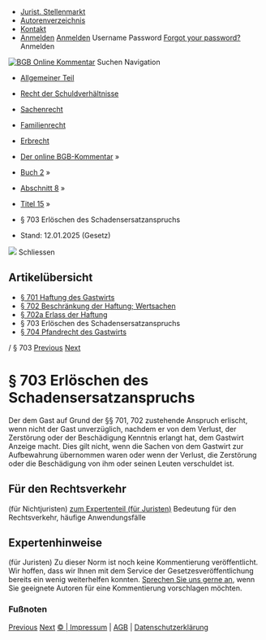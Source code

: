   * [Jurist. Stellenmarkt](https://bgb.kommentar.de/Buch-2/Abschnitt-8/Titel-15/</job-board> "Jurist. Stellenmarkt")
  * [Autorenverzeichnis](https://bgb.kommentar.de/Buch-2/Abschnitt-8/Titel-15/</Autorenverzeichnis> "Autorenverzeichnis")
  * [Kontakt](https://bgb.kommentar.de/Buch-2/Abschnitt-8/Titel-15/</Kontakt>)
  * [Anmelden](https://bgb.kommentar.de/Buch-2/Abschnitt-8/Titel-15/<#login> "show login form") [Anmelden](https://bgb.kommentar.de/Buch-2/Abschnitt-8/Titel-15/<#> "hide login form") Username Password
[Forgot your password?](https://bgb.kommentar.de/Buch-2/Abschnitt-8/Titel-15/</user/forgotpassword>) Anmelden 


[![BGB Online Kommentar](https://bgb.kommentar.de/extension/bgb/design/bgb/images/logo.png)](https://bgb.kommentar.de/Buch-2/Abschnitt-8/Titel-15/</> "BGB Online Kommentar")
Suchen
Navigation
  * [Allgemeiner Teil](https://bgb.kommentar.de/Buch-2/Abschnitt-8/Titel-15/</Buch-1>)
  * [Recht der Schuldverhältnisse](https://bgb.kommentar.de/Buch-2/Abschnitt-8/Titel-15/</Buch-2>)
  * [Sachenrecht](https://bgb.kommentar.de/Buch-2/Abschnitt-8/Titel-15/</Buch-3>)
  * [Familienrecht](https://bgb.kommentar.de/Buch-2/Abschnitt-8/Titel-15/</Buch-4>)
  * [Erbrecht](https://bgb.kommentar.de/Buch-2/Abschnitt-8/Titel-15/</Buch-5>)


  * [Der online BGB-Kommentar](https://bgb.kommentar.de/Buch-2/Abschnitt-8/Titel-15/</>) »
  * [Buch 2](https://bgb.kommentar.de/Buch-2/Abschnitt-8/Titel-15/</Buch-2>) »
  * [Abschnitt 8](https://bgb.kommentar.de/Buch-2/Abschnitt-8/Titel-15/</Buch-2/Abschnitt-8>) »
  * [Titel 15](https://bgb.kommentar.de/Buch-2/Abschnitt-8/Titel-15/</Buch-2/Abschnitt-8/Titel-15>) »
  * § 703 Erlöschen des Schadensersatzanspruchs 
  * Stand: 12.01.2025 (Gesetz) 


![](https://vg01.met.vgwort.de/na/1c9909529ead4f509072c06d9081a7d5)
Schliessen 
## Artikelübersicht
  * [ § 701 Haftung des Gastwirts ](https://bgb.kommentar.de/Buch-2/Abschnitt-8/Titel-15/</Buch-2/Abschnitt-8/Titel-15/Haftung-des-Gastwirts>)
  * [ § 702 Beschränkung der Haftung; Wertsachen ](https://bgb.kommentar.de/Buch-2/Abschnitt-8/Titel-15/</Buch-2/Abschnitt-8/Titel-15/Beschraenkung-der-Haftung-Wertsachen>)
  * [ § 702a Erlass der Haftung ](https://bgb.kommentar.de/Buch-2/Abschnitt-8/Titel-15/</Buch-2/Abschnitt-8/Titel-15/Erlass-der-Haftung>)
  * § 703 Erlöschen des Schadensersatzanspruchs 
  * [ § 704 Pfandrecht des Gastwirts ](https://bgb.kommentar.de/Buch-2/Abschnitt-8/Titel-15/</Buch-2/Abschnitt-8/Titel-15/Pfandrecht-des-Gastwirts>)


/ § 703 
[Previous](https://bgb.kommentar.de/Buch-2/Abschnitt-8/Titel-15/</Buch-2/Abschnitt-8/Titel-15/Erlass-der-Haftung> "§ 702a Erlass der Haftung") [Next](https://bgb.kommentar.de/Buch-2/Abschnitt-8/Titel-15/</Buch-2/Abschnitt-8/Titel-15/Pfandrecht-des-Gastwirts> "§ 704 Pfandrecht des Gastwirts")
# § 703 Erlöschen des Schadensersatzanspruchs
Der dem Gast auf Grund der §§ 701, 702 zustehende Anspruch erlischt, wenn nicht der Gast unverzüglich, nachdem er von dem Verlust, der Zerstörung oder der Beschädigung Kenntnis erlangt hat, dem Gastwirt Anzeige macht. Dies gilt nicht, wenn die Sachen von dem Gastwirt zur Aufbewahrung übernommen waren oder wenn der Verlust, die Zerstörung oder die Beschädigung von ihm oder seinen Leuten verschuldet ist.
## Für den Rechtsverkehr 
(für Nichtjuristen)
[zum Expertenteil (für Juristen)](https://bgb.kommentar.de/Buch-2/Abschnitt-8/Titel-15/<#expertenhinweise>)
Bedeutung für den Rechtsverkehr, häufige Anwendungsfälle
## Expertenhinweise
(für Juristen)
Zu dieser Norm ist noch keine Kommentierung veröffentlicht. Wir hoffen, dass wir Ihnen mit dem Service der Gesetzesveröffentlichung bereits ein wenig weiterhelfen konnten. [Sprechen Sie uns gerne an](https://bgb.kommentar.de/Buch-2/Abschnitt-8/Titel-15/</Kontakt>), wenn Sie geeignete Autoren für eine Kommentierung vorschlagen möchten. 
### Fußnoten
[Previous](https://bgb.kommentar.de/Buch-2/Abschnitt-8/Titel-15/</Buch-2/Abschnitt-8/Titel-15/Erlass-der-Haftung> "§ 702a Erlass der Haftung") [Next](https://bgb.kommentar.de/Buch-2/Abschnitt-8/Titel-15/</Buch-2/Abschnitt-8/Titel-15/Pfandrecht-des-Gastwirts> "§ 704 Pfandrecht des Gastwirts")
[© | Impressum](https://bgb.kommentar.de/Buch-2/Abschnitt-8/Titel-15/</Kontakt>) | [AGB](https://bgb.kommentar.de/Buch-2/Abschnitt-8/Titel-15/</AGB>) | [Datenschutzerklärung](https://bgb.kommentar.de/Buch-2/Abschnitt-8/Titel-15/</Datenschutzerklaerung-fuer-Leser>)
